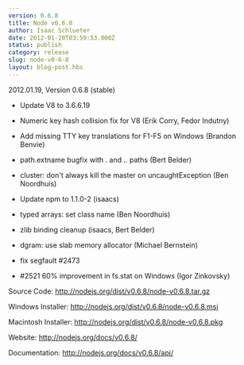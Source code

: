 ```yaml
---
version: 0.6.8
title: Node v0.6.8
author: Isaac Schlueter
date: 2012-01-20T03:59:53.000Z
status: publish
category: release
slug: node-v0-6-8
layout: blog-post.hbs
---
```


<p>2012.01.19, Version 0.6.8 (stable)</p>

<ul>
<li><p>Update V8 to 3.6.6.19</p></li>
<li><p>Numeric key hash collision fix for V8 (Erik Corry, Fedor Indutny)</p></li>
<li><p>Add missing TTY key translations for F1-F5 on Windows (Brandon Benvie)</p></li>
<li><p>path.extname bugfix with . and .. paths (Bert Belder)</p></li>
<li><p>cluster: don't always kill the master on uncaughtException (Ben Noordhuis)</p></li>
<li><p>Update npm to 1.1.0-2 (isaacs)</p></li>
<li><p>typed arrays: set class name (Ben Noordhuis)</p></li>
<li><p>zlib binding cleanup (isaacs, Bert Belder)</p></li>
<li><p>dgram: use slab memory allocator (Michael Bernstein)</p></li>
<li><p>fix segfault #2473</p></li>
<li><p>#2521 60% improvement in fs.stat on Windows (Igor Zinkovsky)</p></li>
</ul><p>Source Code: <a href="http://nodejs.org/dist/v0.6.8/node-v0.6.8.tar.gz">http://nodejs.org/dist/v0.6.8/node-v0.6.8.tar.gz</a></p>

<p>Windows Installer: <a href="http://nodejs.org/dist/v0.6.8/node-v0.6.8.msi">http://nodejs.org/dist/v0.6.8/node-v0.6.8.msi</a></p>

<p>Macintosh Installer: <a href="http://nodejs.org/dist/v0.6.8/node-v0.6.8.pkg">http://nodejs.org/dist/v0.6.8/node-v0.6.8.pkg</a></p>

<p>Website: <a href="http://nodejs.org/docs/v0.6.8/">http://nodejs.org/docs/v0.6.8/</a></p>

<p>Documentation: <a href="http://nodejs.org/docs/v0.6.8/api/">http://nodejs.org/docs/v0.6.8/api/</a></p>
